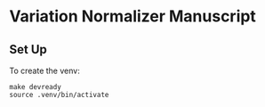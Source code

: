# Variation Normalizer Manuscript

## Set Up

To create the venv:

```shell
make devready
source .venv/bin/activate
```
